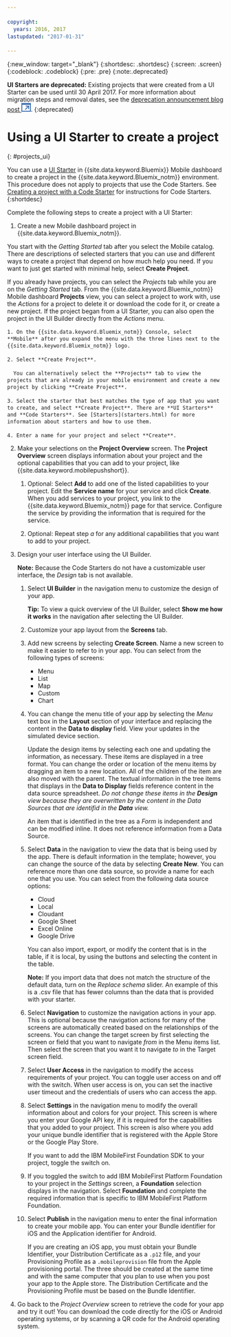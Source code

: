 ```yaml
---

copyright:
  years: 2016, 2017
lastupdated: "2017-01-31"

---
```

{:new_window: target="_blank"}
{:shortdesc: .shortdesc}
{:screen: .screen}
{:codeblock: .codeblock}
{:pre: .pre}
{:note:.deprecated}

**UI Starters are deprecated:** Existing projects that were created from a UI Starter can be used until 30 April 2017. For more information about migration steps and removal dates, see the [deprecation announcement blog post ![External link icon](../icons/launch-glyph.svg "External link icon")]().
{:deprecated}

# Using a UI Starter to create a project
{: #projects_ui}

You can use a [UI Starter](starters.html#UI_Starter) in {{site.data.keyword.Bluemix}} Mobile dashboard to create a project in the {{site.data.keyword.Bluemix_notm}} environment. This procedure does not apply to projects that use the Code Starters. See [Creating a project with a Code Starter](projects_code.html) for instructions for Code Starters.
{:shortdesc}

Complete the following steps to create a project with a UI Starter:

1. Create a new Mobile dashboard project in {{site.data.keyword.Bluemix_notm}}.

 You start with the *Getting Started* tab after you select the Mobile catalog. There are descriptions of selected starters that you can use and different ways to create a project that depend on how much help you need. If you want to just get started with minimal help, select **Create Project**.

 If you already have projects, you can select the *Projects* tab while you are on the *Getting Started* tab. From the {{site.data.keyword.Bluemix_notm}} Mobile dashboard **Projects** view, you can select a project to work with, use the *Actions* for a project to delete it or download the code for it, or create a new project. If the project began from a UI Starter, you can also open the project in the UI Builder directly from the *Actions* menu. 

	1. On the {{site.data.keyword.Bluemix_notm}} Console, select **Mobile** after you expand the menu with the three lines next to the {{site.data.keyword.Bluemix_notm}} logo. 
	
	2. Select **Create Project**. 

	  You can alternatively select the **Projects** tab to view the projects that are already in your mobile environment and create a new project by clicking **Create Project**. 

	3. Select the starter that best matches the type of app that you want to create, and select **Create Project**. There are **UI Starters** and **Code Starters**. See [Starters](starters.html) for more information about starters and how to use them. 
	
	4. Enter a name for your project and select **Create**.
	
2. Make your selections on the **Project Overview** screen.  The **Project Overview** screen displays information about your project and the optional capabilities that you can add to your project, like {{site.data.keyword.mobilepushshort}}.  

	1. Optional: Select **Add** to add one of the listed capabilities to your project. Edit the **Service name** for your service and click **Create**. When you add services to your project, you link to the {{site.data.keyword.Bluemix_notm}} page for that service. Configure the service by providing the information that is required for the service.
	
	2. Optional: Repeat step *a* for any additional capabilities that you want to add to your project. 

3. Design your user interface using the UI Builder.

   **Note:** Because the Code Starters do not have a customizable user interface, the *Design* tab is not available.

    1. Select **UI Builder** in the navigation menu to customize the design of your app. 
	
		**Tip:** To view a quick overview of the UI Builder, select **Show me how it works** in the navigation after selecting the UI Builder. 
	
	2. Customize your app layout from the **Screens** tab.
	
	3. Add new screens by selecting **Create Screen**. Name a new screen to make it easier to refer to in your app. You can select from the following types of screens: 
		* Menu
		* List
		* Map
		* Custom 
		* Chart
		
	4. You can change the menu title of your app by selecting the *Menu* text box in the **Layout** section of your interface and replacing the content in the **Data to display** field. View your updates in the simulated device section.
	
		Update the design items by selecting each one and updating the information, as necessary. These items are displayed in a tree format. You can change the order or location of the menu items by dragging an item to a new location. All of the children of the item are also moved with the parent. The textual information in the tree items that displays in the **Data to Display** fields reference content in the data source spreadsheet. *Do not change these items in the **Design** view because they are overwritten by the content in the Data Sources that are identifid in the **Data** view.* 
		
		An item that is identified in the tree as a *Form* is independent and can be modified inline. It does not reference information from a Data Source.
	
	5. Select **Data** in the navigation to view the data that is being used by the app. There is default information in the template; however, you can change the source of the data by selecting **Create New**. You can reference more than one data source, so provide a name for each one that you use. You can select from the following data source options:
		* Cloud
		* Local
		* Cloudant
		* Google Sheet
		* Excel Online
		* Google Drive
	
		You can also import, export, or modify the content that is in the table, if it is local, by using the buttons and selecting the content in the table.
	     
		**Note:** If you import data that does not match the structure of the default data, turn on the *Replace schema* slider. An example of this is a .csv file that has fewer columns than the data that is provided with your starter.
		 
	6. Select **Navigation** to customize the navigation actions in your app. This is optional because the navigation actions for many of the screens are automatically created based on the relationships of the screens. You can change the target screen by first selecting the screen or field that you want to navigate *from* in the Menu items list. Then select the screen that you want it to navigate *to* in the Target screen field. 
		 
	7. Select **User Access** in the navigation to modify the access requirements of your project. You can toggle user access on and off with the switch. When user access is on, you can set the inactive user timeout and the credentials of users who can access the app.
	
	8. Select **Settings** in the navigation menu to modify the overall information about and colors for your project. This screen is where you enter your Google API key, if it is required for the capabilities that you added to your project. This screen is also where you add your unique bundle identifier that is registered with the Apple Store or the Google Play Store.
	
		If you want to add the IBM MobileFirst Foundation SDK to your project, toggle the switch on.
		
	9. If you toggled the switch to add IBM MobileFirst Platform Foundation to your project in the *Settings* screen, a **Foundation** selection displays in the navigation. Select **Foundation** and complete the required information that is specific to IBM MobileFirst Platform Foundation.
	
	10. Select **Publish** in the navigation menu to enter the final information to create your mobile app. You can enter your Bundle identifier for iOS and the Application identifier for Android.
	
		If you are creating an iOS app, you must obtain your Bundle Identifier, your Distribution Certificate as a `.p12` file, and your Provisioning Profile as a `.mobileprovision` file from the Apple provisioning portal. The three should be created at the same time and with the same computer that you plan to use when you post your app to the Apple store. The Distribution Certificate and the Provisioning Profile must be based on the Bundle Identifier. 	
4. Go back to the *Project Overview* screen to retrieve the code for your app and try it out! You can download the code directly for the iOS or Android operating systems, or by scanning a QR code for the Android operating system. 


